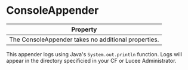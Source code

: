# ConsoleAppender

| Property                                            |
| --------------------------------------------------- |
| The ConsoleAppender takes no additional properties. |

This appender logs using Java's `System.out.println` function. Logs will appear in the directory specificied in your CF or Lucee Administrator.
